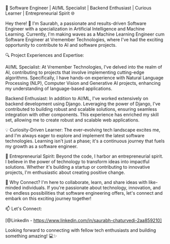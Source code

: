 🚀 Software Engineer | AI/ML Specialist | Backend Enthusiast | Curious Learner | Entrepreneurial Spirit 🌐

Hey there! 👋 I'm Saurabh, a passionate and results-driven Software Engineer with a specialization in Artificial Intelligence and Machine Learning. Currently, I'm making waves as a Machine Learning Engineer cum Software Engineer at Vremember Technologies, where I've had the exciting opportunity to contribute to AI and software projects.

🔍 Project Experiences and Expertise:

AI/ML Specialist: At Vremember Technologies, I've delved into the realm of AI, contributing to projects that involve implementing cutting-edge algorithms. Specifically, I have hands-on experience with Natural Language Processing (NLP), Computer Vision and Generative AI projects, enhancing my understanding of language-based applications.

Backend Enthusiast: In addition to AI/ML, I've worked extensively on backend development using Django. Leveraging the power of Django, I've contributed to building robust and scalable solutions, ensuring seamless integration with other components. This experience has enriched my skill set, allowing me to create robust and scalable web applications.

💡 Curiosity-Driven Learner:
The ever-evolving tech landscape excites me, and I'm always eager to explore and implement the latest software technologies. Learning isn't just a phase; it's a continuous journey that fuels my growth as a software engineer.

🚀 Entrepreneurial Spirit:
Beyond the code, I harbor an entrepreneurial spirit. I believe in the power of technology to transform ideas into impactful solutions. Whether it's building a startup or contributing to innovative projects, I'm enthusiastic about creating positive change.

🌟 Why Connect?
I'm here to collaborate, learn, and share ideas with like-minded individuals. If you're passionate about technology, innovation, and the endless possibilities that software engineering offers, let's connect and embark on this exciting journey together!

📫 Let's Connect:

[@LinkedIn - https://www.linkedin.com/in/saurabh-chaturvedi-2aa859210]

Looking forward to connecting with fellow tech enthusiasts and building something amazing! 💻✨

<!---
saurabhchaturvedi08/saurabhchaturvedi08 is a ✨ special ✨ repository because its `README.md` (this file) appears on your GitHub profile.
You can click the Preview link to take a look at your changes.
--->
